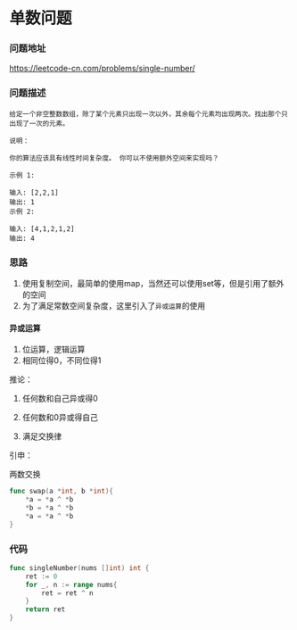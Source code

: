 # 单数问题

### 问题地址

https://leetcode-cn.com/problems/single-number/



### 问题描述

```
给定一个非空整数数组，除了某个元素只出现一次以外，其余每个元素均出现两次。找出那个只出现了一次的元素。

说明：

你的算法应该具有线性时间复杂度。 你可以不使用额外空间来实现吗？

示例 1:

输入: [2,2,1]
输出: 1
示例 2:

输入: [4,1,2,1,2]
输出: 4
```



### 思路

1. 使用复制空间，最简单的使用map，当然还可以使用set等，但是引用了额外的空间
2. 为了满足常数空间复杂度，这里引入了`异或运算`的使用



#### 异或运算

1. 位运算，逻辑运算
2. 相同位得0，不同位得1

推论：

1. 任何数和自己异或得0

2. 任何数和0异或得自己

3. 满足交换律

   

引申：

两数交换

```go
func swap(a *int, b *int){
	*a = *a ^ *b
	*b = *a ^ *b
	*a = *a ^ *b
}
```



### 代码

```go
func singleNumber(nums []int) int {
    ret := 0
    for _, n := range nums{
        ret = ret ^ n
    }
    return ret
}
```

